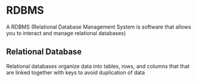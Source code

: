 # RDBMS

A RDBMS (Relational Database Management System is software that allows you to interact and manage relational databases)

## Relational Database

Relational databases organize data into tables, rows, and columns that that are linked together with keys to avoid duplication of data
